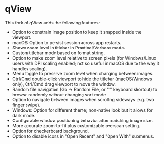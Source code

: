 # qView
This fork of qView adds the following features:
* Option to constrain image position to keep it snapped inside the viewport.
* macOS: Option to persist session across app restarts.
* Shows zoom level in titlebar in Practical/Verbose mode.
* Custom titlebar mode based on format string.
* Option to make zoom level relative to screen pixels (for Windows/Linux users with DPI scaling enabled; not so useful in macOS due to the way it handles scaling).
* Menu toggle to preserve zoom level when changing between images.
* Ctrl/Cmd double-click viewport to hide the titlebar (macOS/Windows only), Ctrl/Cmd drag viewport to move the window.
* Random file navigation (Go -> Random File, or "r" keyboard shortcut) to browse randomly without changing sort mode.
* Option to navigate between images when scrolling sideways (e.g. two finger swipe).
* Windows: Option for different theme; non-native look but it allows for dark mode.
* Configurable window positioning behavior after matching image size.
* More accurate zoom-to-fit plus customizable overscan setting.
* Option for checkerboard background.
* Option to disable icons in "Open Recent" and "Open With" submenus.
